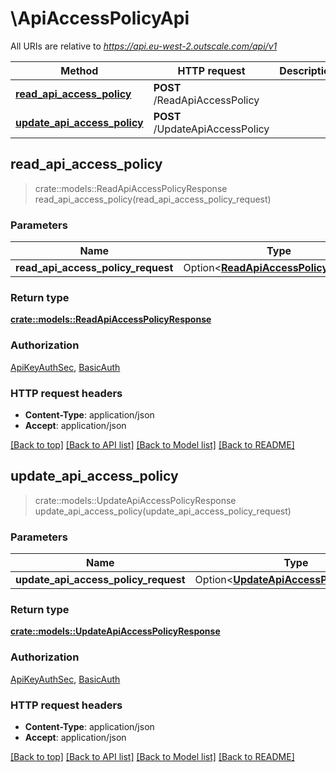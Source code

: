 # \ApiAccessPolicyApi

All URIs are relative to *https://api.eu-west-2.outscale.com/api/v1*

Method | HTTP request | Description
------------- | ------------- | -------------
[**read_api_access_policy**](ApiAccessPolicyApi.md#read_api_access_policy) | **POST** /ReadApiAccessPolicy | 
[**update_api_access_policy**](ApiAccessPolicyApi.md#update_api_access_policy) | **POST** /UpdateApiAccessPolicy | 



## read_api_access_policy

> crate::models::ReadApiAccessPolicyResponse read_api_access_policy(read_api_access_policy_request)


### Parameters


Name | Type | Description  | Required | Notes
------------- | ------------- | ------------- | ------------- | -------------
**read_api_access_policy_request** | Option<[**ReadApiAccessPolicyRequest**](ReadApiAccessPolicyRequest.md)> |  |  |

### Return type

[**crate::models::ReadApiAccessPolicyResponse**](ReadApiAccessPolicyResponse.md)

### Authorization

[ApiKeyAuthSec](../README.md#ApiKeyAuthSec), [BasicAuth](../README.md#BasicAuth)

### HTTP request headers

- **Content-Type**: application/json
- **Accept**: application/json

[[Back to top]](#) [[Back to API list]](../README.md#documentation-for-api-endpoints) [[Back to Model list]](../README.md#documentation-for-models) [[Back to README]](../README.md)


## update_api_access_policy

> crate::models::UpdateApiAccessPolicyResponse update_api_access_policy(update_api_access_policy_request)


### Parameters


Name | Type | Description  | Required | Notes
------------- | ------------- | ------------- | ------------- | -------------
**update_api_access_policy_request** | Option<[**UpdateApiAccessPolicyRequest**](UpdateApiAccessPolicyRequest.md)> |  |  |

### Return type

[**crate::models::UpdateApiAccessPolicyResponse**](UpdateApiAccessPolicyResponse.md)

### Authorization

[ApiKeyAuthSec](../README.md#ApiKeyAuthSec), [BasicAuth](../README.md#BasicAuth)

### HTTP request headers

- **Content-Type**: application/json
- **Accept**: application/json

[[Back to top]](#) [[Back to API list]](../README.md#documentation-for-api-endpoints) [[Back to Model list]](../README.md#documentation-for-models) [[Back to README]](../README.md)

